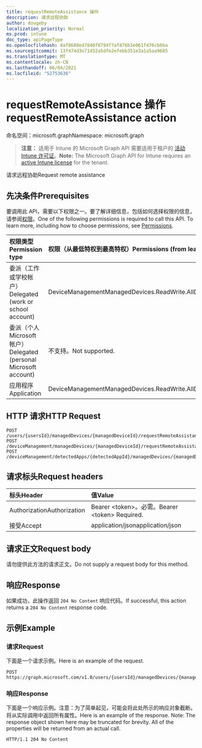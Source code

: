 ```yaml
---
title: requestRemoteAssistance 操作
description: 请求远程协助
author: dougeby
localization_priority: Normal
ms.prod: intune
doc_type: apiPageType
ms.openlocfilehash: 8af8688e47840f8794f7af876b3e061f476cb6ba
ms.sourcegitcommit: 13f474d3e71d32a5dfe2efebb351e3a1a5aa9685
ms.translationtype: MT
ms.contentlocale: zh-CN
ms.lasthandoff: 06/04/2021
ms.locfileid: "52753636"
---
```

# <a name="requestremoteassistance-action"></a><span data-ttu-id="19bb1-103">requestRemoteAssistance 操作</span><span class="sxs-lookup"><span data-stu-id="19bb1-103">requestRemoteAssistance action</span></span>

<span data-ttu-id="19bb1-104">命名空间：microsoft.graph</span><span class="sxs-lookup"><span data-stu-id="19bb1-104">Namespace: microsoft.graph</span></span>

> <span data-ttu-id="19bb1-105">**注意：** 适用于 Intune 的 Microsoft Graph API 需要适用于租户的 [活动 Intune 许可证](https://go.microsoft.com/fwlink/?linkid=839381)。</span><span class="sxs-lookup"><span data-stu-id="19bb1-105">**Note:** The Microsoft Graph API for Intune requires an [active Intune license](https://go.microsoft.com/fwlink/?linkid=839381) for the tenant.</span></span>

<span data-ttu-id="19bb1-106">请求远程协助</span><span class="sxs-lookup"><span data-stu-id="19bb1-106">Request remote assistance</span></span>

## <a name="prerequisites"></a><span data-ttu-id="19bb1-107">先决条件</span><span class="sxs-lookup"><span data-stu-id="19bb1-107">Prerequisites</span></span>
<span data-ttu-id="19bb1-p101">要调用此 API，需要以下权限之一。要了解详细信息，包括如何选择权限的信息，请参阅[权限](/graph/permissions-reference)。</span><span class="sxs-lookup"><span data-stu-id="19bb1-p101">One of the following permissions is required to call this API. To learn more, including how to choose permissions, see [Permissions](/graph/permissions-reference).</span></span>

|<span data-ttu-id="19bb1-110">权限类型</span><span class="sxs-lookup"><span data-stu-id="19bb1-110">Permission type</span></span>|<span data-ttu-id="19bb1-111">权限（从最低特权到最高特权）</span><span class="sxs-lookup"><span data-stu-id="19bb1-111">Permissions (from least to most privileged)</span></span>|
|:---|:---|
|<span data-ttu-id="19bb1-112">委派（工作或学校帐户）</span><span class="sxs-lookup"><span data-stu-id="19bb1-112">Delegated (work or school account)</span></span>|<span data-ttu-id="19bb1-113">DeviceManagementManagedDevices.ReadWrite.All</span><span class="sxs-lookup"><span data-stu-id="19bb1-113">DeviceManagementManagedDevices.ReadWrite.All</span></span>|
|<span data-ttu-id="19bb1-114">委派（个人 Microsoft 帐户）</span><span class="sxs-lookup"><span data-stu-id="19bb1-114">Delegated (personal Microsoft account)</span></span>|<span data-ttu-id="19bb1-115">不支持。</span><span class="sxs-lookup"><span data-stu-id="19bb1-115">Not supported.</span></span>|
|<span data-ttu-id="19bb1-116">应用程序</span><span class="sxs-lookup"><span data-stu-id="19bb1-116">Application</span></span>|<span data-ttu-id="19bb1-117">DeviceManagementManagedDevices.ReadWrite.All</span><span class="sxs-lookup"><span data-stu-id="19bb1-117">DeviceManagementManagedDevices.ReadWrite.All</span></span>|

## <a name="http-request"></a><span data-ttu-id="19bb1-118">HTTP 请求</span><span class="sxs-lookup"><span data-stu-id="19bb1-118">HTTP Request</span></span>
<!-- {
  "blockType": "ignored"
}
-->
``` http
POST /users/{usersId}/managedDevices/{managedDeviceId}/requestRemoteAssistance
POST /deviceManagement/managedDevices/{managedDeviceId}/requestRemoteAssistance
POST /deviceManagement/detectedApps/{detectedAppId}/managedDevices/{managedDeviceId}/requestRemoteAssistance
```

## <a name="request-headers"></a><span data-ttu-id="19bb1-119">请求标头</span><span class="sxs-lookup"><span data-stu-id="19bb1-119">Request headers</span></span>
|<span data-ttu-id="19bb1-120">标头</span><span class="sxs-lookup"><span data-stu-id="19bb1-120">Header</span></span>|<span data-ttu-id="19bb1-121">值</span><span class="sxs-lookup"><span data-stu-id="19bb1-121">Value</span></span>|
|:---|:---|
|<span data-ttu-id="19bb1-122">Authorization</span><span class="sxs-lookup"><span data-stu-id="19bb1-122">Authorization</span></span>|<span data-ttu-id="19bb1-123">Bearer &lt;token&gt;。必需。</span><span class="sxs-lookup"><span data-stu-id="19bb1-123">Bearer &lt;token&gt; Required.</span></span>|
|<span data-ttu-id="19bb1-124">接受</span><span class="sxs-lookup"><span data-stu-id="19bb1-124">Accept</span></span>|<span data-ttu-id="19bb1-125">application/json</span><span class="sxs-lookup"><span data-stu-id="19bb1-125">application/json</span></span>|

## <a name="request-body"></a><span data-ttu-id="19bb1-126">请求正文</span><span class="sxs-lookup"><span data-stu-id="19bb1-126">Request body</span></span>
<span data-ttu-id="19bb1-127">请勿提供此方法的请求正文。</span><span class="sxs-lookup"><span data-stu-id="19bb1-127">Do not supply a request body for this method.</span></span>

## <a name="response"></a><span data-ttu-id="19bb1-128">响应</span><span class="sxs-lookup"><span data-stu-id="19bb1-128">Response</span></span>
<span data-ttu-id="19bb1-129">如果成功，此操作返回 `204 No Content` 响应代码。</span><span class="sxs-lookup"><span data-stu-id="19bb1-129">If successful, this action returns a `204 No Content` response code.</span></span>

## <a name="example"></a><span data-ttu-id="19bb1-130">示例</span><span class="sxs-lookup"><span data-stu-id="19bb1-130">Example</span></span>

### <a name="request"></a><span data-ttu-id="19bb1-131">请求</span><span class="sxs-lookup"><span data-stu-id="19bb1-131">Request</span></span>
<span data-ttu-id="19bb1-132">下面是一个请求示例。</span><span class="sxs-lookup"><span data-stu-id="19bb1-132">Here is an example of the request.</span></span>
``` http
POST https://graph.microsoft.com/v1.0/users/{usersId}/managedDevices/{managedDeviceId}/requestRemoteAssistance
```

### <a name="response"></a><span data-ttu-id="19bb1-133">响应</span><span class="sxs-lookup"><span data-stu-id="19bb1-133">Response</span></span>
<span data-ttu-id="19bb1-p102">下面是一个响应示例。注意：为了简单起见，可能会将此处所示的响应对象截断。将从实际调用中返回所有属性。</span><span class="sxs-lookup"><span data-stu-id="19bb1-p102">Here is an example of the response. Note: The response object shown here may be truncated for brevity. All of the properties will be returned from an actual call.</span></span>
``` http
HTTP/1.1 204 No Content
```





